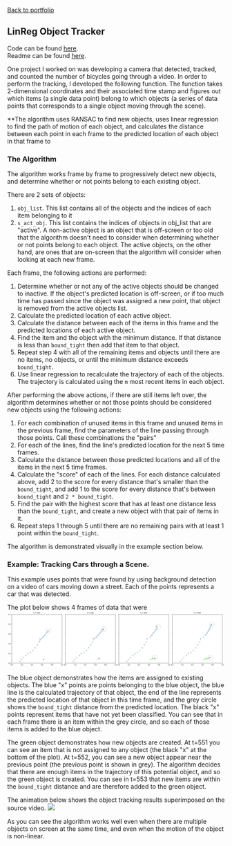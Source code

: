 [Back to portfolio](index.md)

## LinReg Object Tracker
Code can be found [here](https://github.com/csulpizi/linreg_object_tracker/blob/master/linreg_track_objects.py).<br>
Readme can be found [here](https://github.com/csulpizi/linreg_object_tracker/blob/master/README.md).<br>

One project I worked on was developing a camera that detected, tracked, and counted the number of bicycles going through a video. In order to perform the tracking, I developed the following function. The function takes 2-dimensional coordinates and their associated time stamp and figures out which items (a single data point) belong to which objects (a series of data points that corresponds to a single object moving through the scene).

**The algorithm uses RANSAC to find new objects, uses linear regression to find the path of motion of each object, and calculates the distance between each point in each frame to the predicted location of each object in that frame to

### The Algorithm
The algorithm works frame by frame to progressively detect new objects, and determine whether or not points belong to each existing object.

There are 2 sets of objects:
1. ```obj_list```. This list contains all of the objects and the indices of each item belonging to it
2. ```s_act_obj```. This list contains the indices of objects in obj_list that are "active". A non-active object is an object that is off-screen or too old that the algorithm doesn't need to consider when determining whether or not points belong to each object. The active objects, on the other hand, are ones that are on-screen that the algorithm will consider when looking at each new frame. 

Each frame, the following actions are performed:
1. Determine whether or not any of the active objects should be changed to inactive. If the object's predicted location is off-screen, or if too much time has passed since the object was assigned a new point, that object is removed from the active objects list.
2. Calculate the predicted location of each active object.
3. Calculate the distance between each of the items in this frame and the predicted locations of each active object.
4. Find the item and the object with the minimum distance. If that distance is less than ```bound_tight``` then add that item to that object. 
5. Repeat step 4 with all of the remaining items and objects until there are no items, no objects, or until the minimum distance exceeds ```bound_tight```.
6. Use linear regression to recalculate the trajectory of each of the objects. The trajectory is calculated using the ```m``` most recent items in each object. 

After performing the above actions, if there are still items left over, the algorithm determines whether or not those points should be considered new objects using the following actions:
1. For each combination of unused items in this frame and unused items in the previous frame, find the parameters of the line passing through those points. Call these combinations the "pairs"
2. For each of the lines, find the line's predicted location for the next 5 time frames.
3. Calculate the distance between those predicted locations and all of the items in the next 5 time frames.
4. Calculate the "score" of each of the lines. For each distance calculated above, add 2 to the score for every distance that's smaller than the ```bound_tight```, and add 1 to the score for every distance that's between ```bound_tight``` and ```2 * bound_tight```.
5. Find the pair with the highest score that has at least one distance less than the ```bound_tight```, and create a new object with that pair of items in it. 
6. Repeat steps 1 through 5 until there are no remaining pairs with at least 1 point within the ```bound_tight```. 

The algorithm is demonstrated visually in the example section below.

### Example: Tracking Cars through a Scene.
This example uses points that were found by using background detection on a video of cars moving down a street. Each of the points represents a car that was detected. 

The plot below shows 4 frames of data that were 
<img src="https://github.com/csulpizi/linreg_object_tracker/blob/master/images/example_1.jpg?raw=true">

The blue object demonstrates how the items are assigned to existing objects. The blue "x" points are points belonging to the blue object, the blue line is the calculated trajectory of that object, the end of the line represents the predicted location of that object in this time frame, and the grey circle shows the ```bound_tight``` distance from the predicted location. The black "x" points represent items that have not yet been classified. You can see that in each frame there is an item within the grey circle, and so each of those items is added to the blue object. 

The green object demonstrates how new objects are created. At t=551 you can see an item that is not assigned to any object (the black "x" at the bottom of the plot). At t=552, you can see a new object appear near the previous point (the previous point is shown in grey). The algorithm decides that there are enough items in the trajectory of this potential object, and so the green object is created. You can see in t=553 that new items are within the ```bound_tight``` distance and are therefore added to the green object. 

The animation below shows the object tracking results superimposed on the source video. 
<img src="https://github.com/csulpizi/linreg_object_tracker/blob/master/images/example_2.gif?raw=true">

As you can see the algorithm works well even when there are multiple objects on screen at the same time, and even when the motion of the object is non-linear. 

